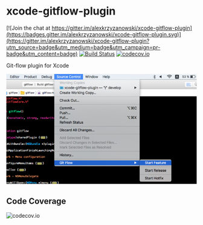 # xcode-gitflow-plugin

[![Join the chat at https://gitter.im/alexkrzyzanowski/xcode-gitflow-plugin](https://badges.gitter.im/alexkrzyzanowski/xcode-gitflow-plugin.svg)](https://gitter.im/alexkrzyzanowski/xcode-gitflow-plugin?utm_source=badge&utm_medium=badge&utm_campaign=pr-badge&utm_content=badge)
[![Build Status](https://travis-ci.org/alexkrzyzanowski/xcode-gitflow-plugin.svg?branch=develop)](https://travis-ci.org/alexkrzyzanowski/xcode-gitflow-plugin) [![codecov.io](https://codecov.io/github/alexkrzyzanowski/xcode-gitflow-plugin/coverage.svg?branch=develop)](https://codecov.io/github/alexkrzyzanowski/xcode-gitflow-plugin?branch=develop)

Git-flow plugin for Xcode

![Screenshot](https://raw.githubusercontent.com/alexkrzyzanowski/xcode-gitflow-plugin/develop/screenshot.png)

## Code Coverage

![codecov.io](https://codecov.io/github/alexkrzyzanowski/xcode-gitflow-plugin/branch.svg?branch=develop)
